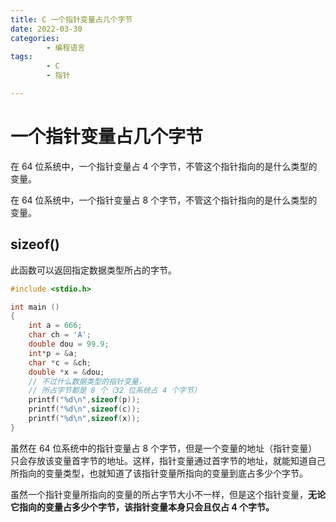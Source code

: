 ```yaml
---
title: C 一个指针变量占几个字节
date: 2022-03-30
categories:
        - 编程语言
tags:
        - C
        - 指针

---
```


# 一个指针变量占几个字节

在 64 位系统中，一个指针变量占 4 个字节，不管这个指针指向的是什么类型的变量。

在 64 位系统中，一个指针变量占 8 个字节，不管这个指针指向的是什么类型的变量。

## sizeof()

此函数可以返回指定数据类型所占的字节。

```c
#include <stdio.h>

int main ()
{
    int a = 666;
    char ch = 'A';
    double dou = 99.9;
    int*p = &a;
    char *c = &ch;
    double *x = &dou;
    // 不过什么数据类型的指针变量，
    // 所占字节都是 8 个（32 位系统占 4 个字节）
    printf("%d\n",sizeof(p));
    printf("%d\n",sizeof(c));
    printf("%d\n",sizeof(x));
}
```

虽然在 64 位系统中的指针变量占 8 个字节，但是一个变量的地址（指针变量）只会存放该变量首字节的地址。这样，指针变量通过首字节的地址，就能知道自己所指向的变量类型，也就知道了该指针变量所指向的变量到底占多少个字节。

虽然一个指针变量所指向的变量的所占字节大小不一样，但是这个指针变量，**无论它指向的变量占多少个字节，该指针变量本身只会且仅占 4 个字节。**
